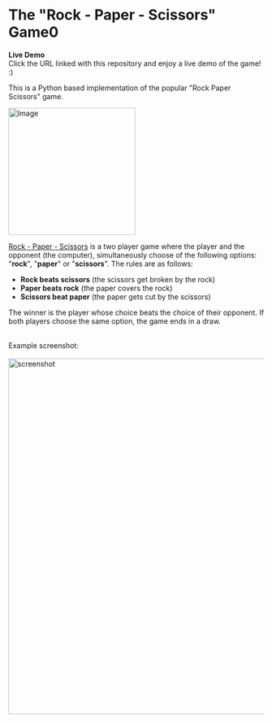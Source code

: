 # The "Rock - Paper - Scissors" Game0

<b>Live Demo</b>
<br>
Click the URL linked with this repository and enjoy a live demo of the game! :)

<p>This is a Python based implementation of the popular "Rock Paper Scissors" game.</p>
<img alt ="Image" width="250px" src="https://i0.wp.com/www.thegamegal.com/wp-content/uploads/2012/01/Rock-paper-scissors.png?w=500&ssl=1"></img>

<p><a href="https://en.wikipedia.org/wiki/Rock_paper_scissors" target="_blank">Rock - Paper - Scissors</a> is a two player game where the player and the opponent (the computer), simultaneously choose of the 
following options: "<b>rock</b>", "<b>paper</b>" or "<b>scissors</b>". The rules are as follows:</p>

<ul>
  <li><b>Rock beats scissors</b> (the scissors get broken by the rock)</li>
  <li><b>Paper beats rock</b> (the paper covers the rock)</li>
  <li><b>Scissors beat paper</b> (the paper gets cut by the scissors)</li>
</ul>

<p>The winner is the player whose choice beats the choice of their opponent. If both players choose the same option, the game ends in a draw.</p>
<br>
<div>Example screenshot:</div>
<br>
<img alt="screenshot" width="700px" src="https://github.com/kimin8/RockPaperScissors-softuni/assets/126898516/8140c114-5113-4e83-9d40-066dd5bc3a0e"></img>
